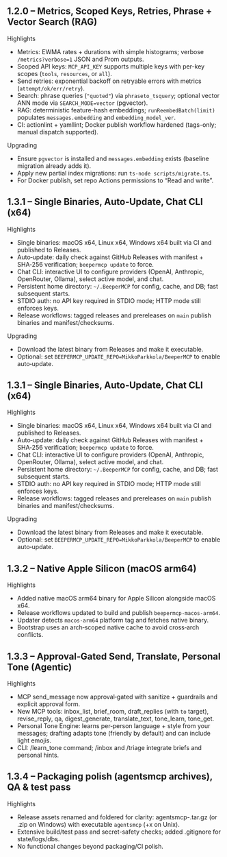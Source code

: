 ## 1.2.0 – Metrics, Scoped Keys, Retries, Phrase + Vector Search (RAG)

Highlights

- Metrics: EWMA rates + durations with simple histograms; verbose `/metrics?verbose=1` JSON and Prom outputs.
- Scoped API keys: `MCP_API_KEY` supports multiple keys with per-key scopes (`tools`, `resources`, or `all`).
- Send retries: exponential backoff on retryable errors with metrics (`attempt/ok/err/retry`).
- Search: phrase queries (`"quoted"`) via `phraseto_tsquery`; optional vector ANN mode via `SEARCH_MODE=vector` (pgvector).
- RAG: deterministic feature-hash embeddings; `runReembedBatch(limit)` populates `messages.embedding` and `embedding_model_ver`.
- CI: actionlint + yamllint; Docker publish workflow hardened (tags-only; manual dispatch supported).

Upgrading

- Ensure `pgvector` is installed and `messages.embedding` exists (baseline migration already adds it).
- Apply new partial index migrations: run `ts-node scripts/migrate.ts`.
- For Docker publish, set repo Actions permissions to “Read and write”.

## 1.3.1 – Single Binaries, Auto‑Update, Chat CLI (x64)

Highlights

- Single binaries: macOS x64, Linux x64, Windows x64 built via CI and published to Releases.
- Auto‑update: daily check against GitHub Releases with manifest + SHA‑256 verification; `beepermcp update` to force.
- Chat CLI: interactive UI to configure providers (OpenAI, Anthropic, OpenRouter, Ollama), select active model, and chat.
- Persistent home directory: `~/.BeeperMCP` for config, cache, and DB; fast subsequent starts.
- STDIO auth: no API key required in STDIO mode; HTTP mode still enforces keys.
- Release workflows: tagged releases and prereleases on `main` publish binaries and manifest/checksums.

Upgrading

- Download the latest binary from Releases and make it executable.
- Optional: set `BEEPERMCP_UPDATE_REPO=MikkoParkkola/BeeperMCP` to enable auto‑update.

## 1.3.1 – Single Binaries, Auto‑Update, Chat CLI (x64)

Highlights

- Single binaries: macOS x64, Linux x64, Windows x64 built via CI and published to Releases.
- Auto‑update: daily check against GitHub Releases with manifest + SHA‑256 verification; `beepermcp update` to force.
- Chat CLI: interactive UI to configure providers (OpenAI, Anthropic, OpenRouter, Ollama), select active model, and chat.
- Persistent home directory: `~/.BeeperMCP` for config, cache, and DB; fast subsequent starts.
- STDIO auth: no API key required in STDIO mode; HTTP mode still enforces keys.
- Release workflows: tagged releases and prereleases on `main` publish binaries and manifest/checksums.

Upgrading

- Download the latest binary from Releases and make it executable.
- Optional: set `BEEPERMCP_UPDATE_REPO=MikkoParkkola/BeeperMCP` to enable auto‑update.

## 1.3.2 – Native Apple Silicon (macOS arm64)

Highlights

- Added native macOS arm64 binary for Apple Silicon alongside macOS x64.
- Release workflows updated to build and publish `beepermcp-macos-arm64`.
- Updater detects `macos-arm64` platform tag and fetches native binary.
- Bootstrap uses an arch‑scoped native cache to avoid cross‑arch conflicts.

## 1.3.3 – Approval‑Gated Send, Translate, Personal Tone (Agentic)

Highlights

- MCP send_message now approval‑gated with sanitize + guardrails and explicit approval form.
- New MCP tools: inbox_list, brief_room, draft_replies (with `to` target), revise_reply, qa, digest_generate, translate_text, tone_learn, tone_get.
- Personal Tone Engine: learns per‑person language + style from your messages; drafting adapts tone (friendly by default) and can include light emojis.
- CLI: /learn_tone command; /inbox and /triage integrate briefs and personal hints.

## 1.3.4 – Packaging polish (agentsmcp archives), QA & test pass

Highlights

- Release assets renamed and foldered for clarity: agentsmcp-<platform>.tar.gz (or .zip on Windows) with executable `agentsmcp` (+x on Unix).
- Extensive build/test pass and secret-safety checks; added .gitignore for state/logs/dbs.
- No functional changes beyond packaging/CI polish.
